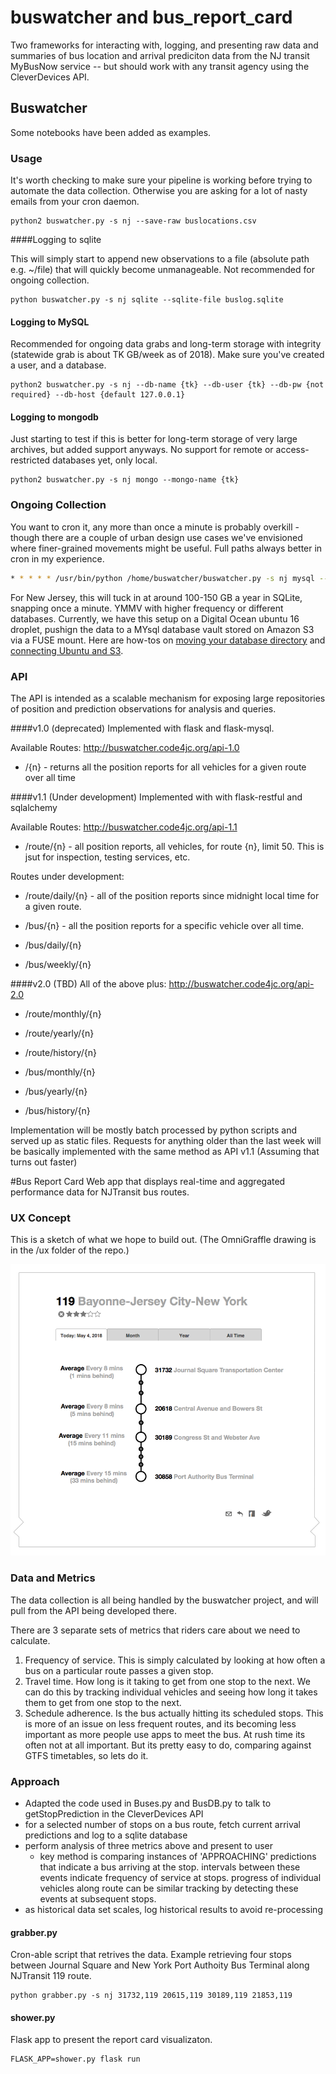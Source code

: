 # buswatcher and bus_report_card

Two frameworks for interacting with, logging, and presenting raw data and summaries of bus location and arrival prediciton data from the NJ transit MyBusNow service -- but should work with any transit agency using the CleverDevices API.

## Buswatcher

Some notebooks have been added as examples.


### Usage
It's worth checking to make sure your pipeline is working before trying to automate the data collection. Otherwise you are asking for a lot of nasty emails from your cron daemon.


```
python2 buswatcher.py -s nj --save-raw buslocations.csv
```

####Logging to sqlite

This will simply start to append new observations to a file (absolute path e.g. ~/file) that will quickly become unmanageable. Not recommended for ongoing collection.
```
python buswatcher.py -s nj sqlite --sqlite-file buslog.sqlite
```

#### Logging to MySQL

Recommended for ongoing data grabs and long-term storage with integrity (statewide grab is about TK GB/week as of 2018). Make sure you've created a user, and a database.

```
python2 buswatcher.py -s nj --db-name {tk} --db-user {tk} --db-pw {not required} --db-host {default 127.0.0.1}
```


#### Logging to mongodb

Just starting to test if this is better for long-term storage of very large archives, but added support anyways. No support for remote or access-restricted databases yet, only local.

```
python2 buswatcher.py -s nj mongo --mongo-name {tk}
```


### Ongoing Collection 

You want to cron it, any more than once a minute is probably overkill - though there are a couple of urban design use cases we've envisioned where finer-grained movements might be useful. Full paths always better in cron in my experience.

```bash
* * * * * /usr/bin/python /home/buswatcher/buswatcher.py -s nj mysql --db-name bus_position_log --db-user buswatcher --db-pw njtransit
```

For New Jersey, this will tuck in at around 100-150 GB a year in SQLite, snapping once a minute. YMMV with higher frequency or different databases. Currently, we have this setup on a Digital Ocean ubuntu 16 droplet, pushign the data to a MYsql database vault stored on Amazon S3 via a FUSE mount. Here are how-tos on [moving your database directory](https://www.digitalocean.com/community/tutorials/how-to-move-a-mysql-data-directory-to-a-new-location-on-ubuntu-16-04) and [connecting Ubuntu and S3](https://firefli.de/tutorials/s3fs-and-aws.html). 

### API
The API is intended as a scalable mechanism for exposing large repositories of position and prediction observations for analysis and queries.

####v1.0 (deprecated)
Implemented with flask and flask-mysql.

Available Routes:
http://buswatcher.code4jc.org/api-1.0
- /{n} - returns all the position reports for all vehicles for a given route over all time


####v1.1 (Under development)
Implemented with with flask-restful and sqlalchemy

Available Routes:
http://buswatcher.code4jc.org/api-1.1
- /route/{n} - all position reports, all vehicles, for route {n}, limit 50. This is jsut for inspection, testing services, etc.

Routes under development:

- /route/daily/{n} - all of the position reports since midnight local time for a given route.

- /bus/{n} - all the position reports for a specific  vehicle over all time. 
- /bus/daily/{n} 
- /bus/weekly/{n}


####v2.0 (TBD)
All of the above plus:
http://buswatcher.code4jc.org/api-2.0
- /route/monthly/{n}
- /route/yearly/{n}
- /route/history/{n}

- /bus/monthly/{n}
- /bus/yearly/{n}
- /bus/history/{n}

Implementation will be mostly batch processed by python scripts and served up as static files. Requests for anything older than the last week will be basically implemented with the same method as API v1.1 (Assuming that turns out faster)


#Bus Report Card
Web app that displays real-time and aggregated performance data for NJTransit bus routes.


### UX Concept

This is a sketch of what we hope to build out. (The OmniGraffle drawing is in the /ux folder of the repo.)

![the thing](report_card/ux/wireframe.png)


### Data and Metrics
The data collection is all being handled by the buswatcher project, and will pull from the API being developed there.

There are 3 separate sets of metrics that riders care about we need to calculate.

1. Frequency of service. This is simply calculated by looking at how often a bus on a particular route passes a given stop.
2. Travel time. How long is it taking to get from one stop to the next. We can do this by tracking individual vehicles and seeing how long it takes them to get from one stop to the next.
3. Schedule adherence. Is the bus actually hitting its scheduled stops. This is more of an issue on less frequent routes, and its becoming less important as more people use apps to meet the bus. At rush time its often not at all important. But its pretty easy to do, comparing against GTFS timetables, so lets do it.


### Approach

- Adapted the code used in Buses.py and BusDB.py to talk to getStopPrediction in the CleverDevices API
- for a selected number of stops on a bus route, fetch current arrival predictions and log to a sqlite database
- perform analysis of three metrics above and present to user
    - key method is comparing instances of 'APPROACHING' predictions that indicate a bus arriving at the stop. intervals between these events indicate frequency of service at stops. progress of individual vehicles along route can be similar tracking by detecting these events at subsequent stops.
- as historical data set scales, log historical results to avoid re-processing

#### grabber.py

Cron-able script that retrives the data. Example retrieving four stops between Journal Square and New York Port Authoity Bus Terminal along NJTransit 119 route.

```
python grabber.py -s nj 31732,119 20615,119 30189,119 21853,119
```

#### shower.py

Flask app to present the report card visualizaton.
```
FLASK_APP=shower.py flask run
```
